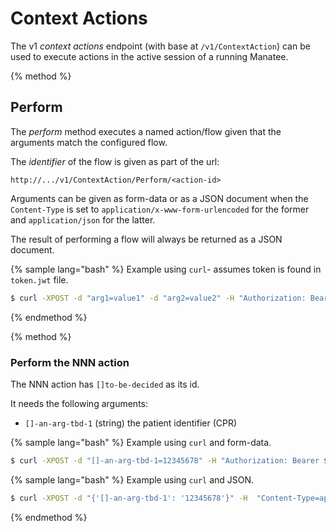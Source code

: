 # Context Actions

The v1 *context actions* endpoint (with base at `/v1/ContextAction`)  can be used to execute actions in the active session of a running Manatee.

{% method %}
## Perform

The *perform* method executes a named action/flow given that the arguments match the configured flow.

The *identifier* of the flow is given as part of the url:

```
http://.../v1/ContextAction/Perform/<action-id>
```

Arguments can be given as form-data or as a JSON document when the `Content-Type` is set to `application/x-www-form-urlencoded` for the former and  `application/json` for the latter.

The result of performing a flow will always be returned as a JSON document.

{% sample lang="bash" %}
Example using `curl`- assumes token is found in `token.jwt` file.

```bash
$ curl -XPOST -d "arg1=value1" -d "arg2=value2" -H "Authorization: Bearer $(cat token.jwt)"".../v1/ContextAction/Perform/[eu.sirenia]Id.Action.Random"
```

{% endmethod %}

{% method %}
### Perform the NNN action

The NNN action has `[]to-be-decided` as its id. 

It needs the following arguments:

 * `[]-an-arg-tbd-1` (string) the patient identifier (CPR)


{% sample lang="bash" %}
Example using `curl` and form-data.

```bash
$ curl -XPOST -d "[]-an-arg-tbd-1=12345678" -H "Authorization: Bearer $(cat token.jwt)" ".../v1/ContextAction/Perform/[]to-be-decided"
```

{% sample lang="bash" %}
Example using `curl` and JSON.

```bash
$ curl -XPOST -d "{'[]-an-arg-tbd-1': '12345678'}" -H  "Content-Type=application/json" -H "Authorization: Bearer $(cat token.jwt)" ".../v1/ContextAction/Perform/[]to-be-decided"
```

{% endmethod %}